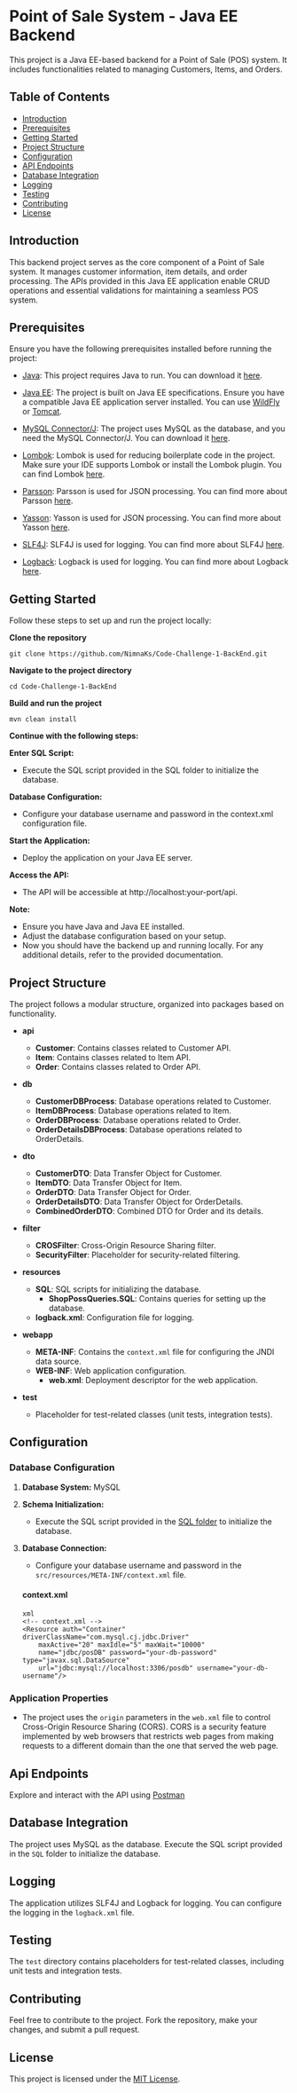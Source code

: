 # Point of Sale System - Java EE Backend

This project is a Java EE-based backend for a Point of Sale (POS) system. It includes functionalities related to managing Customers, Items, and Orders.

## Table of Contents

- [Introduction](#introduction)
- [Prerequisites](#prerequisites)
- [Getting Started](#getting-started)
- [Project Structure](#project-structure)
- [Configuration](#configuration)
- [API Endpoints](#api-endpoints)
- [Database Integration](#database-integration)
- [Logging](#logging)
- [Testing](#testing)
- [Contributing](#contributing)
- [License](#license)

## Introduction

This backend project serves as the core component of a Point of Sale system. It manages customer information, item details, and order processing. The APIs provided in this Java EE application enable CRUD operations and essential validations for maintaining a seamless POS system.

## Prerequisites

Ensure you have the following prerequisites installed before running the project:

- [Java](https://www.oracle.com/java/technologies/javase-downloads.html): This project requires Java to run. You can download it [here](https://www.oracle.com/java/technologies/javase-downloads.html).

- [Java EE](https://jakarta.ee/specifications/): The project is built on Java EE specifications. Ensure you have a compatible Java EE application server installed. You can use [WildFly](https://wildfly.org/) or [Tomcat](http://tomcat.apache.org/).

- [MySQL Connector/J](https://dev.mysql.com/downloads/connector/j/): The project uses MySQL as the database, and you need the MySQL Connector/J. You can download it [here](https://dev.mysql.com/downloads/connector/j/).

- [Lombok](https://projectlombok.org/): Lombok is used for reducing boilerplate code in the project. Make sure your IDE supports Lombok or install the Lombok plugin. You can find Lombok [here](https://projectlombok.org/).

- [Parsson](https://projects.eclipse.org/projects/technology.parsson): Parsson is used for JSON processing. You can find more about Parsson [here](https://projects.eclipse.org/projects/technology.parsson).

- [Yasson](https://eclipse-ee4j.github.io/yasson/): Yasson is used for JSON processing. You can find more about Yasson [here](https://eclipse-ee4j.github.io/yasson/).

- [SLF4J](http://www.slf4j.org/): SLF4J is used for logging. You can find more about SLF4J [here](http://www.slf4j.org/).

- [Logback](http://logback.qos.ch/): Logback is used for logging. You can find more about Logback [here](http://logback.qos.ch/).

## Getting Started

Follow these steps to set up and run the project locally:

**Clone the repository**
```
git clone https://github.com/NimnaKs/Code-Challenge-1-BackEnd.git
```

**Navigate to the project directory**
```
cd Code-Challenge-1-BackEnd
```

**Build and run the project**
```
mvn clean install
```

**Continue with the following steps:**

  **Enter SQL Script:**

  - Execute the SQL script provided in the SQL folder to initialize the database.
    
  **Database Configuration:**

  - Configure your database username and password in the context.xml configuration file.

  **Start the Application:**

  - Deploy the application on your Java EE server.
  
  **Access the API:**

  - The API will be accessible at http://localhost:your-port/api.

**Note:**

 - Ensure you have Java and Java EE installed.
 - Adjust the database configuration based on your setup.
 - Now you should have the backend up and running locally. For any additional details, refer to the provided documentation.

## Project Structure

The project follows a modular structure, organized into packages based on functionality.

- **api**
  - **Customer**: Contains classes related to Customer API.
  - **Item**: Contains classes related to Item API.
  - **Order**: Contains classes related to Order API.

- **db**
  - **CustomerDBProcess**: Database operations related to Customer.
  - **ItemDBProcess**: Database operations related to Item.
  - **OrderDBProcess**: Database operations related to Order.
  - **OrderDetailsDBProcess**: Database operations related to OrderDetails.

- **dto**
  - **CustomerDTO**: Data Transfer Object for Customer.
  - **ItemDTO**: Data Transfer Object for Item.
  - **OrderDTO**: Data Transfer Object for Order.
  - **OrderDetailsDTO**: Data Transfer Object for OrderDetails.
  - **CombinedOrderDTO**: Combined DTO for Order and its details.

- **filter**
  - **CROSFilter**: Cross-Origin Resource Sharing filter.
  - **SecurityFilter**: Placeholder for security-related filtering.

- **resources**
  - **SQL**: SQL scripts for initializing the database.
    - **ShopPossQueries.SQL**: Contains queries for setting up the database.
  - **logback.xml**: Configuration file for logging.

- **webapp**
  - **META-INF**: Contains the `context.xml` file for configuring the JNDI data source.
  - **WEB-INF**: Web application configuration.
    - **web.xml**: Deployment descriptor for the web application.

- **test**
  - Placeholder for test-related classes (unit tests, integration tests).

## Configuration

### Database Configuration

1. **Database System:** MySQL
2. **Schema Initialization:**
   - Execute the SQL script provided in the [SQL folder](src/main/resources/SQL) to initialize the database.

3. **Database Connection:**
   - Configure your database username and password in the `src/resources/META-INF/context.xml` file.
     
   #### context.xml

    ```
    xml
    <!-- context.xml -->
    <Resource auth="Container" driverClassName="com.mysql.cj.jdbc.Driver"
        maxActive="20" maxIdle="5" maxWait="10000"
        name="jdbc/posDB" password="your-db-password" type="javax.sql.DataSource"
        url="jdbc:mysql://localhost:3306/posdb" username="your-db-username"/>
    ```

### Application Properties

   - The project uses the `origin` parameters in the `web.xml` file to control Cross-Origin Resource Sharing (CORS). CORS is a security feature implemented by web browsers that restricts web pages from making requests to a different domain than the one that served the web page.

## Api Endpoints

Explore and interact with the API using [Postman](https://www.postman.com/avionics-astronaut-49946802/workspace/javaee-backend-poss/collection/30946779-1ee524ac-bc3e-4d75-af3d-e9063f97837b?action=share&creator=30946779)

## Database Integration

The project uses MySQL as the database. Execute the SQL script provided in the `SQL` folder to initialize the database.

## Logging

The application utilizes SLF4J and Logback for logging. You can configure the logging in the `logback.xml` file.

## Testing

The `test` directory contains placeholders for test-related classes, including unit tests and integration tests.

## Contributing

Feel free to contribute to the project. Fork the repository, make your changes, and submit a pull request.

## License

This project is licensed under the [MIT License](LICENSE).
    





